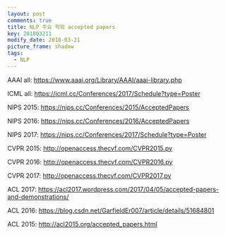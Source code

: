 ```yaml
---
layout: post
comments: true
title: NLP 주요 학회 accepted papers
key: 201803211
modify_date: 2018-03-21
picture_frame: shadow
tags:
  - NLP
---
```


AAAI all: https://www.aaai.org/Library/AAAI/aaai-library.php


ICML all: https://icml.cc/Conferences/2017/Schedule?type=Poster


NIPS 2015: https://nips.cc/Conferences/2015/AcceptedPapers

NIPS 2016: https://nips.cc/Conferences/2016/AcceptedPapers

NIPS 2017: https://nips.cc/Conferences/2017/Schedule?type=Poster


CVPR 2015: http://openaccess.thecvf.com/CVPR2015.py

CVPR 2016: http://openaccess.thecvf.com/CVPR2016.py

CVPR 2017: http://openaccess.thecvf.com/CVPR2017.py


ACL 2017: https://acl2017.wordpress.com/2017/04/05/accepted-papers-and-demonstrations/

ACL 2016: https://blog.csdn.net/GarfieldEr007/article/details/51684801

ACL 2015: http://acl2015.org/accepted_papers.html



